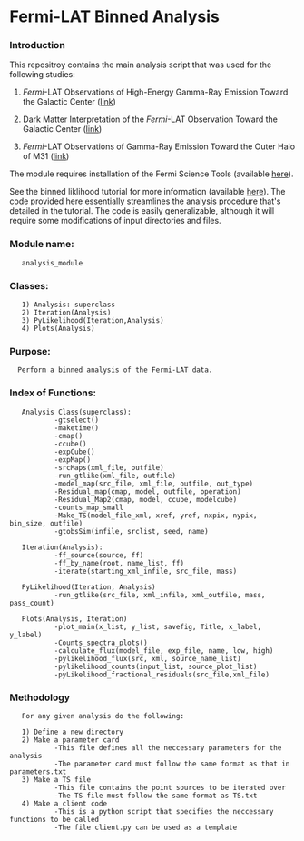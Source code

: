 # Fermi-LAT Binned Analysis

### Introduction

This repositroy contains the main analysis script that was used for the following studies:

1. *Fermi*-LAT Observations of High-Energy Gamma-Ray Emission Toward the Galactic Center ([link](https://iopscience.iop.org/article/10.3847/0004-637X/819/1/44))

2. Dark Matter Interpretation of the *Fermi*-LAT Observation Toward the Galactic Center ([link](https://journals.aps.org/prd/abstract/10.1103/PhysRevD.95.103005))

3. *Fermi*-LAT Observations of Gamma-Ray Emission Toward the Outer Halo of M31 ([link](https://iopscience.iop.org/article/10.3847/1538-4357/ab2880))



The module requires installation of the Fermi Science Tools (available [here](https://fermi.gsfc.nasa.gov/ssc/data/analysis/software/)).

See the binned liklihood tutorial for more information (available [here](https://fermi.gsfc.nasa.gov/ssc/data/analysis/scitools/binned_likelihood_tutorial.html)). The code provided here essentially streamlines the analysis procedure that's detailed in the tutorial. The code is easily generalizable, although it will require some modifications of input directories and files. 


### Module name: 
       analysis_module

### Classes: <br/>
       1) Analysis: superclass 
       2) Iteration(Analysis) 
       3) PyLikelihood(Iteration,Analysis) 
       4) Plots(Analysis) 
      
### Purpose:
      Perform a binned analysis of the Fermi-LAT data.
      
### Index of Functions:
       Analysis Class(superclass):
               -gtselect()
               -maketime()
               -cmap()
               -ccube()
               -expCube()      
               -expMap()
               -srcMaps(xml_file, outfile)
               -run_gtlike(xml_file, outfile)
               -model_map(src_file, xml_file, outfile, out_type)
               -Residual_map(cmap, model, outfile, operation)
               -Residual_Map2(cmap, model, ccube, modelcube)
               -counts_map_small
               -Make_TS(model_file_xml, xref, yref, nxpix, nypix, bin_size, outfile)
               -gtobsSim(infile, srclist, seed, name)

       Iteration(Analysis):
               -ff_source(source, ff)
               -ff_by_name(root, name_list, ff)
               -iterate(starting_xml_infile, src_file, mass) 

       PyLikelihood(Iteration, Analysis)
               -run_gtlike(src_file, xml_infile, xml_outfile, mass, pass_count)
               
       Plots(Analysis, Iteration)
               -plot_main(x_list, y_list, savefig, Title, x_label, y_label)
               -Counts_spectra_plots()
               -calculate_flux(model_file, exp_file, name, low, high)
               -pylikelihood_flux(src, xml, source_name_list)
               -pylikelihood_counts(input_list, source_plot_list)
               -pyLikelihood_fractional_residuals(src_file,xml_file)
               
### Methodology 
       For any given analysis do the following:
       
       1) Define a new directory
       2) Make a parameter card
               -This file defines all the neccessary parameters for the analysis
               -The parameter card must follow the same format as that in parameters.txt
       3) Make a TS file
               -This file contains the point sources to be iterated over
               -The TS file must follow the same format as TS.txt
       4) Make a client code
               -This is a python script that specifies the neccessary functions to be called
               -The file client.py can be used as a template

